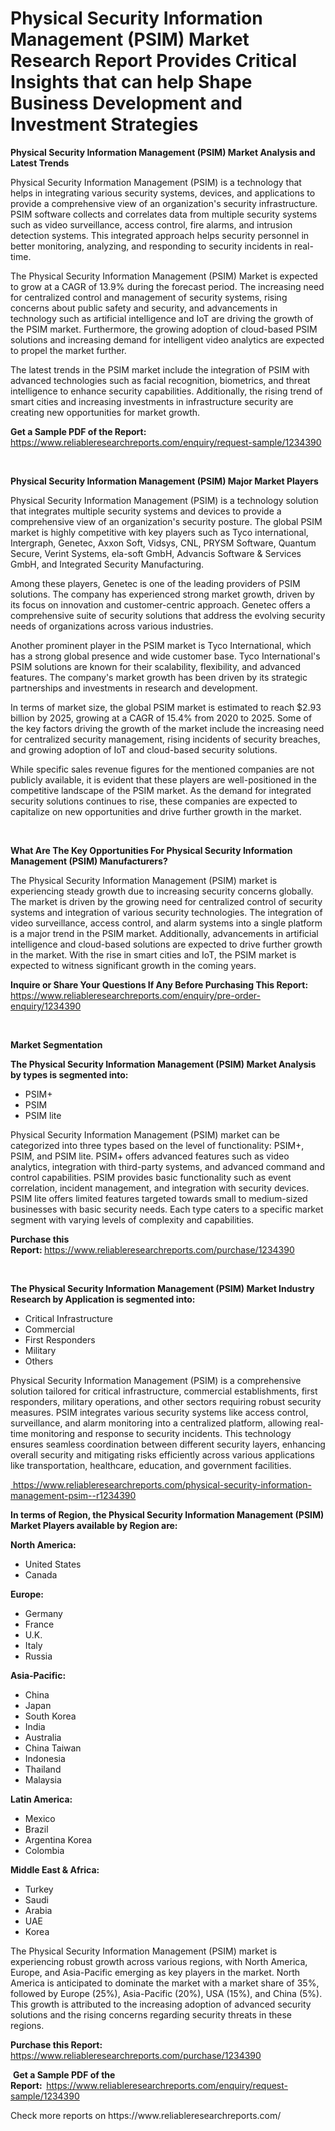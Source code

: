 <p><h1>Physical Security Information Management (PSIM) Market Research Report Provides Critical Insights that can help Shape Business Development and Investment Strategies</h1></p><p><strong>Physical Security Information Management (PSIM) Market Analysis and Latest Trends</strong></p>
<p><p>Physical Security Information Management (PSIM) is a technology that helps in integrating various security systems, devices, and applications to provide a comprehensive view of an organization's security infrastructure. PSIM software collects and correlates data from multiple security systems such as video surveillance, access control, fire alarms, and intrusion detection systems. This integrated approach helps security personnel in better monitoring, analyzing, and responding to security incidents in real-time.</p><p>The Physical Security Information Management (PSIM) Market is expected to grow at a CAGR of 13.9% during the forecast period. The increasing need for centralized control and management of security systems, rising concerns about public safety and security, and advancements in technology such as artificial intelligence and IoT are driving the growth of the PSIM market. Furthermore, the growing adoption of cloud-based PSIM solutions and increasing demand for intelligent video analytics are expected to propel the market further.</p><p>The latest trends in the PSIM market include the integration of PSIM with advanced technologies such as facial recognition, biometrics, and threat intelligence to enhance security capabilities. Additionally, the rising trend of smart cities and increasing investments in infrastructure security are creating new opportunities for market growth.</p></p>
<p><strong>Get a Sample PDF of the Report:&nbsp;</strong> <a href="https://www.reliableresearchreports.com/enquiry/request-sample/1234390">https://www.reliableresearchreports.com/enquiry/request-sample/1234390</a></p>
<p>&nbsp;</p>
<p><strong>Physical Security Information Management (PSIM) Major Market Players</strong></p>
<p><p>Physical Security Information Management (PSIM) is a technology solution that integrates multiple security systems and devices to provide a comprehensive view of an organization's security posture. The global PSIM market is highly competitive with key players such as Tyco international, Intergraph, Genetec, Axxon Soft, Vidsys, CNL, PRYSM Software, Quantum Secure, Verint Systems, ela-soft GmbH, Advancis Software & Services GmbH, and Integrated Security Manufacturing.</p><p>Among these players, Genetec is one of the leading providers of PSIM solutions. The company has experienced strong market growth, driven by its focus on innovation and customer-centric approach. Genetec offers a comprehensive suite of security solutions that address the evolving security needs of organizations across various industries.</p><p>Another prominent player in the PSIM market is Tyco International, which has a strong global presence and wide customer base. Tyco International's PSIM solutions are known for their scalability, flexibility, and advanced features. The company's market growth has been driven by its strategic partnerships and investments in research and development.</p><p>In terms of market size, the global PSIM market is estimated to reach $2.93 billion by 2025, growing at a CAGR of 15.4% from 2020 to 2025. Some of the key factors driving the growth of the market include the increasing need for centralized security management, rising incidents of security breaches, and growing adoption of IoT and cloud-based security solutions.</p><p>While specific sales revenue figures for the mentioned companies are not publicly available, it is evident that these players are well-positioned in the competitive landscape of the PSIM market. As the demand for integrated security solutions continues to rise, these companies are expected to capitalize on new opportunities and drive further growth in the market.</p></p>
<p>&nbsp;</p>
<p><strong>What Are The Key Opportunities For Physical Security Information Management (PSIM) Manufacturers?</strong></p>
<p><p>The Physical Security Information Management (PSIM) market is experiencing steady growth due to increasing security concerns globally. The market is driven by the growing need for centralized control of security systems and integration of various security technologies. The integration of video surveillance, access control, and alarm systems into a single platform is a major trend in the PSIM market. Additionally, advancements in artificial intelligence and cloud-based solutions are expected to drive further growth in the market. With the rise in smart cities and IoT, the PSIM market is expected to witness significant growth in the coming years.</p></p>
<p><strong>Inquire or Share Your Questions If Any Before Purchasing This Report:</strong> <a href="https://www.reliableresearchreports.com/enquiry/pre-order-enquiry/1234390">https://www.reliableresearchreports.com/enquiry/pre-order-enquiry/1234390</a></p>
<p>&nbsp;</p>
<p><strong>Market Segmentation</strong></p>
<p><strong>The Physical Security Information Management (PSIM) Market Analysis by types is segmented into:</strong></p>
<p><ul><li>PSIM+</li><li>PSIM</li><li>PSIM lite</li></ul></p>
<p><p>Physical Security Information Management (PSIM) market can be categorized into three types based on the level of functionality: PSIM+, PSIM, and PSIM lite. PSIM+ offers advanced features such as video analytics, integration with third-party systems, and advanced command and control capabilities. PSIM provides basic functionality such as event correlation, incident management, and integration with security devices. PSIM lite offers limited features targeted towards small to medium-sized businesses with basic security needs. Each type caters to a specific market segment with varying levels of complexity and capabilities.</p></p>
<p><strong>Purchase this Report:&nbsp;</strong><a href="https://www.reliableresearchreports.com/purchase/1234390">https://www.reliableresearchreports.com/purchase/1234390</a></p>
<p>&nbsp;</p>
<p><strong>The Physical Security Information Management (PSIM) Market Industry Research by Application is segmented into:</strong></p>
<p><ul><li>Critical Infrastructure</li><li>Commercial</li><li>First Responders</li><li>Military</li><li>Others</li></ul></p>
<p><p>Physical Security Information Management (PSIM) is a comprehensive solution tailored for critical infrastructure, commercial establishments, first responders, military operations, and other sectors requiring robust security measures. PSIM integrates various security systems like access control, surveillance, and alarm monitoring into a centralized platform, allowing real-time monitoring and response to security incidents. This technology ensures seamless coordination between different security layers, enhancing overall security and mitigating risks efficiently across various applications like transportation, healthcare, education, and government facilities.</p></p>
<p><a href="https://www.reliableresearchreports.com/physical-security-information-management-psim--r1234390">&nbsp;https://www.reliableresearchreports.com/physical-security-information-management-psim--r1234390</a></p>
<p><strong>In terms of Region, the Physical Security Information Management (PSIM) Market Players available by Region are:</strong></p>
<p>
    <p> <strong> North America: </strong>
        <ul>
            <li>United States</li>
            <li>Canada</li>
        </ul>
        </p> 
    <p> <strong> Europe: </strong>
        <ul>
            <li>Germany</li>
            <li>France</li>
            <li>U.K.</li>
            <li>Italy</li>
            <li>Russia</li>
        </ul>
        </p> 
    <p> <strong> Asia-Pacific: </strong>
        <ul>
            <li>China</li>
            <li>Japan</li>
            <li>South Korea</li>
            <li>India</li>
            <li>Australia</li>
            <li>China Taiwan</li>
            <li>Indonesia</li>
            <li>Thailand</li>
            <li>Malaysia</li>
        </ul>
        </p> 
    <p> <strong> Latin America: </strong>
        <ul>
            <li>Mexico</li>
            <li>Brazil</li>
            <li>Argentina Korea</li>
            <li>Colombia</li>
        </ul>
        </p> 
    <p> <strong> Middle East & Africa: </strong>
        <ul>
            <li>Turkey</li>
            <li>Saudi</li>
            <li>Arabia</li>
            <li>UAE</li>
            <li>Korea</li>
        </ul>
    </p>
    </p>
<p><p>The Physical Security Information Management (PSIM) market is experiencing robust growth across various regions, with North America, Europe, and Asia-Pacific emerging as key players in the market. North America is anticipated to dominate the market with a market share of 35%, followed by Europe (25%), Asia-Pacific (20%), USA (15%), and China (5%). This growth is attributed to the increasing adoption of advanced security solutions and the rising concerns regarding security threats in these regions.</p></p>
<p><strong>Purchase this Report: </strong><a href="https://www.reliableresearchreports.com/purchase/1234390">https://www.reliableresearchreports.com/purchase/1234390</a></p>
<p>&nbsp;<strong>Get a Sample PDF of the Report:&nbsp;&nbsp;</strong><a href="https://www.reliableresearchreports.com/enquiry/request-sample/1234390">https://www.reliableresearchreports.com/enquiry/request-sample/1234390</a></p>
<p><strong></strong></p>
<p>Check more reports on https://www.reliableresearchreports.com/</p>